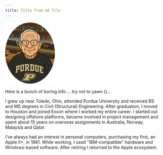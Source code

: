 ```yaml
---
title: Title from md file
---
```



<img src="./Resources/TRG_ellipse.PNG" alt="TRG_ellipse" style="zoom:20%;" />

Here is a bunch of boring info ... try not to yawn ()...

I grew up near Toledo, Ohio, attended Purdue University and received BS and MS degrees in Civil (Structural) Engineering. After graduation, I moved to Houston and joined Exxon where I worked my entire career. I started out designing offshore platforms, became involved in project management and spent about 15 years on overseas assignments in Australia, Norway, Malaysia and Qatar.

I've always had an interest in personal computers, purchasing my first, an Apple II+, in 1981. While working, I used "IBM-compatible" hardware and Windows-based software. After retiring I returned to the Apple ecosystem. 
